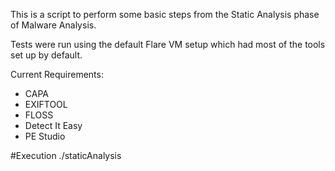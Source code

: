This is a script to perform some basic steps from the Static Analysis phase of Malware Analysis.

Tests were run using the default Flare VM setup which had most of the tools set up by default.

Current Requirements:
- CAPA
- EXIFTOOL
- FLOSS
- Detect It Easy
- PE Studio

#Execution
./staticAnalysis <binaryName>
